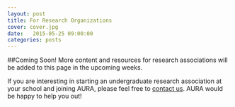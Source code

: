 ```yaml
---
layout: post
title: For Research Organizations
cover: cover.jpg
date:   2015-05-25 09:00:00
categories: posts
---
```


##Coming Soon!
More content and resources for research associations will be added to this page in the upcoming weeks. 

If you are interesting in starting an undergraduate research association at your school and joining AURA, please feel free to [contact us](/contact_us). AURA would be happy to help you out! 

